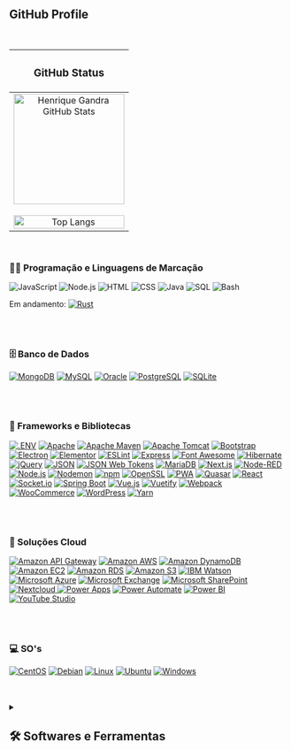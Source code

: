 <section>
  <h2>GitHub Profile</h2><br>
  <div align="center">
    <table border="0">
      <thead>
        <tr>
          <th>
            <h3>GitHub Status</h3>
          </th>
        </tr>
      </thead>
      <tbody>
        <tr>
          <td align="center">
            <a href="https://github-readme-stats.vercel.app/api?username=henriquegandra&hide_border=true&show_icons=true&include_all_commits=true&count_private=true&theme=radical">
            <img alt="Henrique Gandra GitHub Stats" src="https://github-readme-stats.vercel.app/api?username=henriquegandra&hide_border=true&show_icons=true&include_all_commits=true&count_private=true&theme=radical" height="200" style="max-width: 100%;">
            </a>
            <br>
            <br>
            <a href="https://github.com/henriquegandra/github-readme-stats"><img src="https://github-readme-stats.vercel.app/api/top-langs/?username=henriquegandra&langs_count=20&layout=compact&theme=radical" alt="Top Langs" style="width: 100%;"></a>
          </td>
        </tr>
    </table>
  </div>
</section>

  <br>

  <h3>👨‍💻 Programação e Linguagens de Marcação</h3>

  <p>
      <img alt="JavaScript" src="https://img.shields.io/badge/JavaScript-F7DF1E.svg?logo=javascript&logoColor=black">
      <img alt="Node.js" src="https://img.shields.io/badge/Node.js-43853D.svg?logo=node.js&logoColor=white">
      <img alt="HTML" src="https://img.shields.io/badge/HTML-E34F26.svg?logo=html5&logoColor=white">
      <img alt="CSS" src="https://img.shields.io/badge/CSS-1572B6.svg?logo=css3&logoColor=white">
      <img alt="Java" src="https://custom-icon-badges.demolab.com/badge/Java-007396.svg?logo=java&logoColor=white">
      <img alt="SQL" src="https://custom-icon-badges.demolab.com/badge/SQL-025E8C.svg?logo=database&logoColor=white">
      <img alt="Bash" src="https://img.shields.io/badge/Bash-121011.svg?logo=gnu-bash&logoColor=white">
  </p>
  <p>
    Em andamento: <a href="#"><img alt="Rust" src="https://img.shields.io/static/v1?style=for-the-badge&message=Rust&color=000000&logo=Rust&logoColor=FFFFFF&label="></a>
  </p>

  <br>
  <br>

  <h3>🗄️ Banco de Dados</h3>

  <p>
      <a href="#"><img alt="MongoDB" src="https://img.shields.io/badge/MongoDB-4ea94b.svg?logo=mongodb&logoColor=white"></a>
      <a href="#"><img alt="MySQL" src="https://img.shields.io/badge/MySQL-00f.svg?logo=mysql&logoColor=white"></a>
      <a href="#"><img alt="Oracle" src="https://img.shields.io/badge/Oracle-F00000.svg?logo=oracle&logoColor=white"></a>
      <a href="#"><img alt="PostgreSQL" src="https://img.shields.io/badge/PostgreSQL-316192.svg?logo=postgresql&logoColor=white"></a>
      <a href="#"><img alt="SQLite" src="https://img.shields.io/badge/SQLite-07405e.svg?logo=sqlite&logoColor=white"></a>
  </p>

  <br>
  <br>

   <h3>🧰 Frameworks e Bibliotecas</h3>
   
   <p>
       <a href="#"><img alt=".ENV" src="https://img.shields.io/static/v1?style=for-the-badge&message=.ENV&color=222222&logo=.ENV&logoColor=ECD53F&label="></a>
       <a href="#"><img alt="Apache" src="https://img.shields.io/static/v1?style=for-the-badge&message=Apache&color=D22128&logo=Apache&logoColor=FFFFFF&label="></a>
       <a href="#"><img alt="Apache Maven" src="https://img.shields.io/static/v1?style=for-the-badge&message=Apache+Maven&color=C71A36&logo=Apache+Maven&logoColor=FFFFFF&label="></a>
       <a href="#"><img alt="Apache Tomcat" src="https://img.shields.io/static/v1?style=for-the-badge&message=Apache+Tomcat&color=222222&logo=Apache+Tomcat&logoColor=F8DC75&label="></a>
       <a href="#"><img alt="Bootstrap" src="https://img.shields.io/static/v1?style=for-the-badge&message=Bootstrap&color=7952B3&logo=Bootstrap&logoColor=FFFFFF&label="></a>
       <a href="#"><img alt="Electron" src="https://img.shields.io/static/v1?style=for-the-badge&message=Electron&color=47848F&logo=Electron&logoColor=FFFFFF&label="></a>
       <a href="#"><img alt="Elementor" src="https://img.shields.io/static/v1?style=for-the-badge&message=Elementor&color=92003B&logo=Elementor&logoColor=FFFFFF&label="></a>
       <a href="#"><img alt="ESLint" src="https://img.shields.io/static/v1?style=for-the-badge&message=ESLint&color=4B32C3&logo=ESLint&logoColor=FFFFFF&label="></a>
       <a href="#"><img alt="Express" src="https://img.shields.io/static/v1?style=for-the-badge&message=Express&color=000000&logo=Express&logoColor=FFFFFF&label="></a>
       <a href="#"><img alt="Font Awesome" src="https://img.shields.io/static/v1?style=for-the-badge&message=Font+Awesome&color=528DD7&logo=Font+Awesome&logoColor=FFFFFF&label="></a>
       <a href="#"><img alt="Hibernate" src="https://img.shields.io/static/v1?style=for-the-badge&message=Hibernate&color=59666C&logo=Hibernate&logoColor=FFFFFF&label="></a>
       <a href="#"><img alt="jQuery" src="https://img.shields.io/static/v1?style=for-the-badge&message=jQuery&color=0769AD&logo=jQuery&logoColor=FFFFFF&label="></a>
       <a href="#"><img alt="JSON" src="https://img.shields.io/static/v1?style=for-the-badge&message=JSON&color=000000&logo=JSON&logoColor=FFFFFF&label="></a>
       <a href="#"><img alt="JSON Web Tokens" src="https://img.shields.io/static/v1?style=for-the-badge&message=JSON+Web+Tokens&color=000000&logo=JSON+Web+Tokens&logoColor=FFFFFF&label="></a>
       <a href="#"><img alt="MariaDB" src="https://img.shields.io/static/v1?style=for-the-badge&message=MariaDB&color=003545&logo=MariaDB&logoColor=FFFFFF&label="></a>
       <a href="#"><img alt="Next.js" src="https://img.shields.io/static/v1?style=for-the-badge&message=Next.js&color=000000&logo=Next.js&logoColor=FFFFFF&label="></a>
       <a href="#"><img alt="Node-RED" src="https://img.shields.io/static/v1?style=for-the-badge&message=Node-RED&color=8F0000&logo=Node-RED&logoColor=FFFFFF&label="></a>
       <a href="#"><img alt="Node.js" src="https://img.shields.io/static/v1?style=for-the-badge&message=Node.js&color=339933&logo=Node.js&logoColor=FFFFFF&label="></a>
       <a href="#"><img alt="Nodemon" src="https://img.shields.io/static/v1?style=for-the-badge&message=Nodemon&color=222222&logo=Nodemon&logoColor=76D04B&label="></a>
       <a href="#"><img alt="npm" src="https://img.shields.io/static/v1?style=for-the-badge&message=npm&color=CB3837&logo=npm&logoColor=FFFFFF&label="></a>
       <a href="#"><img alt="OpenSSL" src="https://img.shields.io/static/v1?style=for-the-badge&message=OpenSSL&color=721412&logo=OpenSSL&logoColor=FFFFFF&label="></a>
       <a href="#"><img alt="PWA" src="https://img.shields.io/static/v1?style=for-the-badge&message=PWA&color=5A0FC8&logo=PWA&logoColor=FFFFFF&label="></a>
       <a href="#"><img alt="Quasar" src="https://img.shields.io/static/v1?style=for-the-badge&message=Quasar&color=1976D2&logo=Quasar&logoColor=FFFFFF&label="></a>
       <a href="#"><img alt="React" src="https://img.shields.io/static/v1?style=for-the-badge&message=React&color=222222&logo=React&logoColor=61DAFB&label="></a>
       <a href="#"><img alt="Socket.io" src="https://img.shields.io/static/v1?style=for-the-badge&message=Socket.io&color=010101&logo=Socket.io&logoColor=FFFFFF&label="></a>
       <a href="#"><img alt="Spring Boot" src="https://img.shields.io/static/v1?style=for-the-badge&message=Spring+Boot&color=6DB33F&logo=Spring+Boot&logoColor=FFFFFF&label="></a>
       <a href="#"><img alt="Vue.js" src="https://img.shields.io/static/v1?style=for-the-badge&message=Vue.js&color=222222&logo=Vue.js&logoColor=4FC08D&label="></a>
       <a href="#"><img alt="Vuetify" src="https://img.shields.io/static/v1?style=for-the-badge&message=Vuetify&color=1867C0&logo=Vuetify&logoColor=FFFFFF&label="></a>
       <a href="#"><img alt="Webpack" src="https://img.shields.io/static/v1?style=for-the-badge&message=Webpack&color=222222&logo=Webpack&logoColor=8DD6F9&label="></a>
       <a href="#"><img alt="WooCommerce" src="https://img.shields.io/static/v1?style=for-the-badge&message=WooCommerce&color=96588A&logo=WooCommerce&logoColor=FFFFFF&label="></a>
       <a href="#"><img alt="WordPress" src="https://img.shields.io/static/v1?style=for-the-badge&message=WordPress&color=21759B&logo=WordPress&logoColor=FFFFFF&label="></a>
       <a href="#"><img alt="Yarn" src="https://img.shields.io/static/v1?style=for-the-badge&message=Yarn&color=2C8EBB&logo=Yarn&logoColor=FFFFFF&label="></a>
  </p>

  <br>
  <br>
  
  <h3>🚀 Soluções Cloud</h3>
  
  <p>
      <a href="#"><img alt="Amazon API Gateway" src="https://img.shields.io/static/v1?style=for-the-badge&message=Amazon+API+Gateway&color=FF4F8B&logo=Amazon+API+Gateway&logoColor=FFFFFF&label="></a>
      <a href="#"><img alt="Amazon AWS" src="https://img.shields.io/static/v1?style=for-the-badge&message=Amazon+AWS&color=232F3E&logo=Amazon+AWS&logoColor=FFFFFF&label="></a>
      <a href="#"><img alt="Amazon DynamoDB" src="https://img.shields.io/static/v1?style=for-the-badge&message=Amazon+DynamoDB&color=4053D6&logo=Amazon+DynamoDB&logoColor=FFFFFF&label="></a>
      <a href="#"><img alt="Amazon EC2" src="https://img.shields.io/static/v1?style=for-the-badge&message=Amazon+EC2&color=222222&logo=Amazon+EC2&logoColor=FF9900&label="></a>
      <a href="#"><img alt="Amazon RDS" src="https://img.shields.io/static/v1?style=for-the-badge&message=Amazon+RDS&color=527FFF&logo=Amazon+RDS&logoColor=FFFFFF&label="></a>
      <a href="#"><img alt="Amazon S3" src="https://img.shields.io/static/v1?style=for-the-badge&message=Amazon+S3&color=569A31&logo=Amazon+S3&logoColor=FFFFFF&label="></a>
    <a href="#"><img alt="IBM Watson" src="https://img.shields.io/static/v1?style=for-the-badge&message=IBM+Watson&color=222222&logo=IBM+Watson&logoColor=BE95FF&label="></a>
    <a href="#"><img alt="Microsoft Azure" src="https://img.shields.io/static/v1?style=for-the-badge&message=Microsoft+Azure&color=0078D4&logo=Microsoft+Azure&logoColor=FFFFFF&label="></a>
    <a href="#"><img alt="Microsoft Exchange" src="https://img.shields.io/static/v1?style=for-the-badge&message=Microsoft+Exchange&color=0078D4&logo=Microsoft+Exchange&logoColor=FFFFFF&label="></a>
    <a href="#"><img alt="Microsoft SharePoint" src="https://img.shields.io/static/v1?style=for-the-badge&message=Microsoft+SharePoint&color=0078D4&logo=Microsoft+SharePoint&logoColor=FFFFFF&label="></a>
    <a href="#"><img alt="Nextcloud" src="https://img.shields.io/static/v1?style=for-the-badge&message=Nextcloud&color=0082C9&logo=Nextcloud&logoColor=FFFFFF&label=">
    <a href="#"><img alt="Power Apps" src="https://img.shields.io/static/v1?style=for-the-badge&message=Power+Apps&color=742774&logo=Power+Apps&logoColor=FFFFFF&label="></a>
    <a href="#"><img alt="Power Automate" src="https://img.shields.io/static/v1?style=for-the-badge&message=Power+Automate&color=0066FF&logo=Power+Automate&logoColor=FFFFFF&label="></a>
    <a href="#"><img alt="Power BI" src="https://img.shields.io/static/v1?style=for-the-badge&message=Power+BI&color=222222&logo=Power+BI&logoColor=F2C811&label="></a>
    <a href="#"><img alt="YouTube Studio" src="https://img.shields.io/static/v1?style=for-the-badge&message=YouTube+Studio&color=FF0000&logo=YouTube+Studio&logoColor=FFFFFF&label="></a>
  </p>

  <br>
  <br>

  <h3>💻 SO's</h3>
  
  <p>
    <a href="#"><img alt="CentOS" src="https://img.shields.io/static/v1?style=for-the-badge&message=CentOS&color=262577&logo=CentOS&logoColor=FFFFFF&label="></a>
    <a href="#"><img alt="Debian" src="https://img.shields.io/static/v1?style=for-the-badge&message=Debian&color=A81D33&logo=Debian&logoColor=FFFFFF&label="></a>
    <a href="#"><img alt="Linux" src="https://img.shields.io/static/v1?style=for-the-badge&message=Linux&color=222222&logo=Linux&logoColor=FCC624&label="></a>
    <a href="#"><img alt="Ubuntu" src="https://img.shields.io/static/v1?style=for-the-badge&message=Ubuntu&color=E95420&logo=Ubuntu&logoColor=FFFFFF&label="></a>
    <a href="#"><img alt="Windows" src="https://img.shields.io/static/v1?style=for-the-badge&message=Windows&color=0078D6&logo=Windows&logoColor=FFFFFF&label="></a>
  </p>
  
  <br>
  <br>
  
<details> 
  <summary><h2>🛠️ Softwares e Ferramentas</h2></summary>
  <!-- Some badges are from https://github.com/Ileriayo/markdown-badges -->

  <p>
    <a href="#"><img alt="Adobe Illustrator" src="https://img.shields.io/static/v1?style=for-the-badge&message=Adobe+Illustrator&color=222222&logo=Adobe+Illustrator&logoColor=FF9A00&label="></a>
    <a href="#"><img alt="Adobe Photoshop" src="https://img.shields.io/static/v1?style=for-the-badge&message=Adobe+Photoshop&color=31A8FF&logo=Adobe+Photoshop&logoColor=FFFFFF&label="></a>
    <a href="#"><img alt="Amazon Alexa" src="https://img.shields.io/static/v1?style=for-the-badge&message=Amazon+Alexa&color=222222&logo=Amazon+Alexa&logoColor=00CAFF&label="></a>
    <a href="#"><img alt="Android Studio" src="https://img.shields.io/static/v1?style=for-the-badge&message=Android+Studio&color=222222&logo=Android+Studio&logoColor=3DDC84&label="></a>
    <a href="#"><img alt="CodePen" src="https://img.shields.io/static/v1?style=for-the-badge&message=CodePen&color=000000&logo=CodePen&logoColor=FFFFFF&label="></a>
    <a href="#"><img alt="DigitalOcean" src="https://img.shields.io/static/v1?style=for-the-badge&message=DigitalOcean&color=0080FF&logo=DigitalOcean&logoColor=FFFFFF&label="></a>
    <a href="#"><img alt="Discord" src="https://img.shields.io/static/v1?style=for-the-badge&message=Discord&color=5865F2&logo=Discord&logoColor=FFFFFF&label="></a>
    <a href="#"><img alt="Git" src="https://img.shields.io/static/v1?style=for-the-badge&message=Git&color=F05032&logo=Git&logoColor=FFFFFF&label="></a>
    <a href="#"><img alt="Git Extensions" src="https://img.shields.io/static/v1?style=for-the-badge&message=Git+Extensions&color=212121&logo=Git+Extensions&logoColor=FFFFFF&label="></a>
    <a href="#"><img alt="Figma" src="https://img.shields.io/static/v1?style=for-the-badge&message=Figma&color=F24E1E&logo=Figma&logoColor=FFFFFF&label="></a>
    <a href="#"><img alt="GitHub" src="https://img.shields.io/static/v1?style=for-the-badge&message=GitHub&color=181717&logo=GitHub&logoColor=FFFFFF&label="></a>
    <a href="#"><img alt="Google Sheets" src="https://img.shields.io/static/v1?style=for-the-badge&message=Google+Sheets&color=34A853&logo=Google+Sheets&logoColor=FFFFFF&label="></a>
    <a href="#"><img alt="GoToMeeting" src="https://img.shields.io/static/v1?style=for-the-badge&message=GoToMeeting&color=222222&logo=GoToMeeting&logoColor=F68D2E&label="></a>
    <a href="#"><img alt="Grafana" src="https://img.shields.io/static/v1?style=for-the-badge&message=Grafana&color=F46800&logo=Grafana&logoColor=FFFFFF&label="></a>
    <a href="#"><img alt="Microsoft Office" src="https://img.shields.io/static/v1?style=for-the-badge&message=Microsoft+Office&color=D83B01&logo=Microsoft+Office&logoColor=FFFFFF&label="></a>
    <a href="#"><img alt="Miro" src="https://img.shields.io/static/v1?style=for-the-badge&message=Miro&color=050038&logo=Miro&logoColor=FFFFFF&label="></a></a>
    <a href="#"><img alt="OpenAI" src="https://img.shields.io/static/v1?style=for-the-badge&message=OpenAI&color=412991&logo=OpenAI&logoColor=FFFFFF&label="></a>
    <a href="#"><img alt="Pinterest" src="https://img.shields.io/static/v1?style=for-the-badge&message=Pinterest&color=BD081C&logo=Pinterest&logoColor=FFFFFF&label="></a>
    <a href="#"><img alt="Postman" src="https://img.shields.io/static/v1?style=for-the-badge&message=Postman&color=FF6C37&logo=Postman&logoColor=FFFFFF&label="></a>
    <a href="#"><img alt="SonicWall" src="https://img.shields.io/static/v1?style=for-the-badge&message=SonicWall&color=FF791A&logo=SonicWall&logoColor=FFFFFF&label="></a>
    <a href="#"><img alt="Talend" src="https://img.shields.io/static/v1?style=for-the-badge&message=Talend&color=FF6D70&logo=Talend&logoColor=FFFFFF&label="></a>
    <a href="#"><img alt="Veeam" src="https://img.shields.io/static/v1?style=for-the-badge&message=Veeam&color=00B336&logo=Veeam&logoColor=FFFFFF&label="></a>
    <a href="#"><img alt="VMware" src="https://img.shields.io/static/v1?style=for-the-badge&message=VMware&color=607078&logo=VMware&logoColor=FFFFFF&label="></a>
    <a href="#"><img alt="Visual Studio" src="https://img.shields.io/static/v1?style=for-the-badge&message=Visual+Studio&color=5C2D91&logo=Visual+Studio&logoColor=FFFFFF&label="></a>
    <a href="#"><img alt="Visual Studio Code" src="https://img.shields.io/static/v1?style=for-the-badge&message=Visual+Studio+Code&color=007ACC&logo=Visual+Studio+Code&logoColor=FFFFFF&label="></a>
  </p>
</details>
